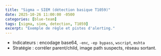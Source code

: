 ```yaml
---
title: "Sigma → SIEM (détection basique T1059)"
date: 2025-10-26 11:00:00 -0500
categories: [blue-team]
tags: [sigma, siem, detection, T1059]
excerpt: "Exemple de règle et pistes d'alerting."
---
```


- Indicateurs : encodage base64, `-enc`, `-ep bypass`, `wscript`, `mshta`
- Stratégie : corréler parent/child, image path suspects, réseau sortant.

